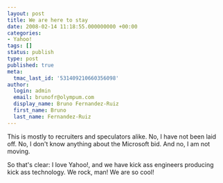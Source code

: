 ```yaml
---
layout: post
title: We are here to stay
date: 2008-02-14 11:18:55.000000000 +00:00
categories:
- Yahoo!
tags: []
status: publish
type: post
published: true
meta:
  tmac_last_id: '531409210660356098'
author:
  login: admin
  email: brunofr@olympum.com
  display_name: Bruno Fernandez-Ruiz
  first_name: Bruno
  last_name: Fernandez-Ruiz
---
```


This is mostly to recruiters and speculators alike. No, I have not
been laid off. No, I don't know anything about the Microsoft bid. And
no, I am not moving.

<p>So that's clear: I love Yahoo!, and we have kick ass engineers
producing kick ass technology. We rock, man! We are so cool!</p>
